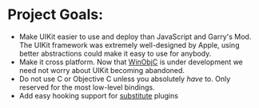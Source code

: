 # Project Goals:

* Make UIKit easier to use and deploy than JavaScript and Garry's Mod. The UIKit framework was extremely well-designed by Apple, using better abstractions could make it easy to use for anybody.
* Make it cross platform. Now that [WinObjC](http://github.com/microsoft/WinObjC) is under development we need not worry about UIKit becoming abandoned.
* Do not use C or Objective C unless you absolutely *have* to. Only reserved for the most low-level bindings.
* Add easy hooking support for [substitute](http://github.com/comex/substitute) plugins
